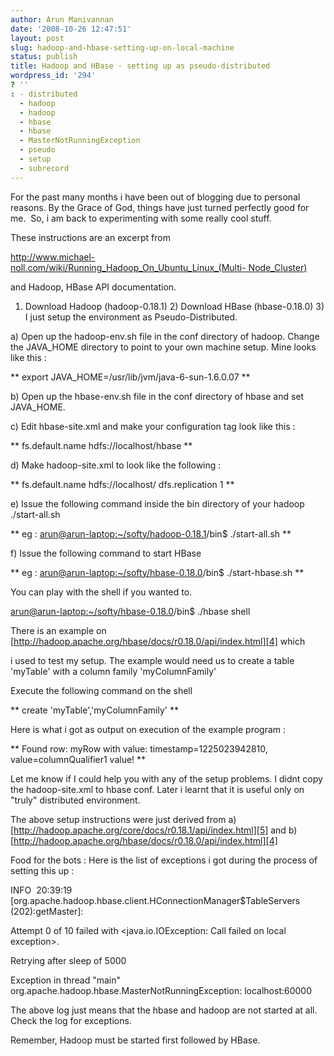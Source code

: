 ```yaml
---
author: Arun Manivannan
date: '2008-10-26 12:47:51'
layout: post
slug: hadoop-and-hbase-setting-up-on-local-machine
status: publish
title: Hadoop and HBase - setting up as pseudo-distributed
wordpress_id: '294'
? ''
: - distributed
  - hadoop
  - hadoop
  - hbase
  - hbase
  - MasterNotRunningException
  - pseudo
  - setup
  - subrecord
---
```


For the past many months i have been out of blogging due to personal reasons.
By the Grace of God, things have just turned perfectly good for me.  So, i am
back to experimenting with some really cool stuff.

These instructions are an excerpt from

[http://www.michael-noll.com/wiki/Running_Hadoop_On_Ubuntu_Linux_(Multi-
Node_Cluster)][1]

and Hadoop, HBase API documentation.

1) Download Hadoop (hadoop-0.18.1) 2) Download HBase (hbase-0.18.0) 3) I just
setup the environment as Pseudo-Distributed.

a) Open up the hadoop-env.sh file in the conf directory of hadoop. Change the
JAVA_HOME directory to point to your own machine setup. Mine looks like this :

** export JAVA_HOME=/usr/lib/jvm/java-6-sun-1.6.0.07 **

b) Open up the hbase-env.sh file in the conf directory of hbase and set
JAVA_HOME.

c) Edit hbase-site.xml and make your configuration tag look like this :

**<configuration> <property> <name>fs.default.name</name>
<value>hdfs://localhost/hbase</value> </property> </configuration> **

d) Make hadoop-site.xml to look like the following :

**<configuration> <property> <name>fs.default.name</name>
<value>hdfs://localhost/</value> </property> <property>
<name>dfs.replication</name> <value>1</value> </property> </configuration> **

e) Issue the following command inside the bin directory of your hadoop
./start-all.sh

** eg : [arun@arun-laptop:~/softy/hadoop-0.18.1][2]/bin$ ./start-all.sh **

f) Issue the following command to start HBase

** eg : [arun@arun-laptop:~/softy/hbase-0.18.0][3]/bin$ ./start-hbase.sh **

You can play with the shell if you wanted to.

[arun@arun-laptop:~/softy/hbase-0.18.0][3]/bin$ ./hbase shell

There is an example on
[http://hadoop.apache.org/hbase/docs/r0.18.0/api/index.html][4] which

i used to test my setup. The example would need us to create a table 'myTable'
with a column family 'myColumnFamily'

Execute the following command on the shell

** create 'myTable','myColumnFamily' **

Here is what i got as output on execution of the example program :

** Found row: myRow with value: timestamp=1225023942810,
value=columnQualifier1 value! **

Let me know if I could help you with any of the setup problems. I didnt copy
the hadoop-site.xml to hbase conf. Later i learnt that it is useful only on
"truly" distributed environment.

The above setup instructions were just derived from a)
[http://hadoop.apache.org/core/docs/r0.18.1/api/index.html][5] and b)
[http://hadoop.apache.org/hbase/docs/r0.18.0/api/index.html][4]

Food for the bots : Here is the list of exceptions i got during the process of
setting this up :

INFO  20:39:19 [org.apache.hadoop.hbase.client.HConnectionManager$TableServers
(202):getMaster]:

Attempt 0 of 10 failed with <java.io.IOException: Call failed on local
exception>.

Retrying after sleep of 5000

Exception in thread "main" org.apache.hadoop.hbase.MasterNotRunningException:
localhost:60000

The above log just means that the hbase and hadoop are not started at all.
Check the log for exceptions.

Remember, Hadoop must be started first followed by HBase.

   [1]: http://www.michael-noll.com/wiki/Running_Hadoop_On_Ubuntu_Linux_
(Multi-Node_Cluster)

   [2]: mailto:arun@arun-laptop:%7E/softy/hadoop-0.18.1

   [3]: mailto:arun@arun-laptop:%7E/softy/hbase-0.18.0

   [4]: http://hadoop.apache.org/hbase/docs/r0.18.0/api/index.html

   [5]: http://hadoop.apache.org/core/docs/r0.18.1/api/index.html

